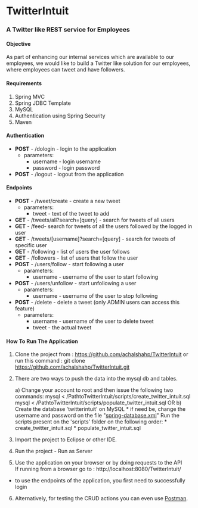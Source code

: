 # TwitterIntuit
### A Twitter like REST service for Employees

#### Objective

As part of enhancing our internal services which are available to our employees, we would like to build a Twitter like solution for our employees, where employees can tweet and have followers. 

#### Requirements

1. Spring MVC
2. Spring JDBC Template
3. MySQL
4. Authentication using Spring Security
5. Maven

#### Authentication

* **POST** - /dologin - login to the application
  * parameters:
    * username - login username
    * password - login password
* **POST** - /logout - logout from the application

#### Endpoints

* **POST** - /tweet/create - create a new tweet
  * parameters:
    * tweet - text of the tweet to add
* **GET** - /tweets/all?search=[query] - search for tweets of all users
* **GET** - /feed- search for tweets of all the users followed by the logged in user
* **GET** - /tweets/[username]?search=[query] - search for tweets of specific user
* **GET** - /following - list of users the user follows
* **GET** - /followers - list of users that follow the user
* **POST** - /users/follow - start following a user
  * parameters:
    * username - username of the user to start following
* **POST** - /users/unfollow - start unfollowing a user
  * parameters:
    * username - username of the user to stop following
* **POST** - /delete - delete a tweet (only ADMIN users can access this feature)
  * parameters:
    * username - username of the user to delete tweet
    * tweet - the actual tweet

#### How To Run The Application

1. Clone the project from : https://github.com/achalshahp/TwitterIntuit or run this command :
    git clone https://github.com/achalshahp/TwitterIntuit.git
2. There are two ways to push the data into the mysql db and tables.
   
   a) Change your account to root and then issue the following two commands:
     mysql < /PathtoTwitterIntuit/scripts/create_twitter_intuit.sql
     mysql < /PathtoTwitterIntuit/scripts/populate_twitter_intuit.sql
   OR
   b) Create the database 'twitterintuit' on MySQL
        * if need be, change the username and password on the file "[spring-database.xml](src/main/webapp/WEB-INF/spring-database.xml)"
      Run the scripts present on the 'scripts' folder on the following order:
        * create_twitter_intuit.sql
        * populate_twitter_intuit.sql
3. Import the project to Eclipse or other IDE.
4. Run the project - Run as Server
5. Use the application on your browser or by doing requests to the API  
    If running from a browser go to : http://localhost:8080/TwitterIntuit/ 
  * to use the endpoints of the application, you first need to successfully login
6. Alternatively, for testing the CRUD actions you can even use [Postman](www.getpostman.com).

